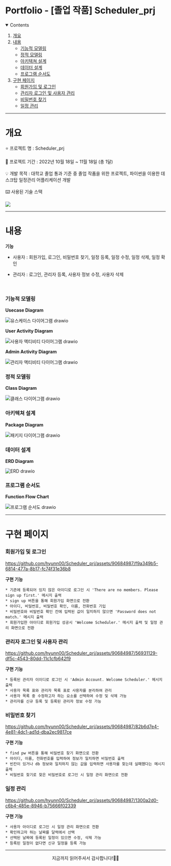 # Portfolio - [졸업 작품] Scheduler_prj

<details open="open">
  <summary>Contents</summary>
  <ol>
    <li>
      <a href="#개요">개요</a>
    </li>
    <li>
      <a href="#내용">내용</a>
      <ul>
        <li><a href="#func">기능적 모델링</a></li>
        <li><a href="#object">정적 모델링</a></li>
        <li><a href="#archi">아키텍쳐 설계</a></li>
        <li><a href="#data">데이터 설계</a></li>
        <li><a href="#flow">프로그램 순서도</a></li>
      </ul>
    </li>
    <li><a href="#구현-페이지">구현 페이지</a>
      <ul>
        <li><a href="#signup">회원가입 및 로그인</a></li>
        <li><a href="#admin">관리자 로그인 및 사용자 관리</a></li>
        <li><a href="#findpw">비밀번호 찾기</a></li>
        <li><a href="#scheduler">일정 관리</a></li>
      </ul>
    </li>
  </ol>
</details>

---

# 개요
⭐ 프로젝트 명 : Scheduler_prj<br><br>
🚩 프로젝트 기간 : 2022년 10월 18일 ~ 11월 18일 (총 1달)<br><br>
💡 개발 목적 : 대학교 졸업 통과 기준 중 졸업 작품을 위한 프로젝트, 파이썬을 이용한 데스크탑 일정관리 어플리케이션 개발<br><br>
⌨️ 사용된 기술 스택<br><br>
<img src="https://img.shields.io/badge/Python-3776AB?style=for-the-badge&logo=python&logoColor=white">

---

# 내용
**기능**
* 사용자 : 회원가입, 로그인, 비밀번호 찾기, 일정 등록, 일정 수정, 일정 삭제, 일정 확인<br>

* 관리자 : 로그인, 관리자 등록, 사용자 정보 수정, 사용자 삭제<br>

<br>

<h3 id="func">기능적 모델링</h3>

**Usecase Diagram**

![유스케이스 다이어그램 drawio](https://github.com/hyunn00/Scheduler_prj/assets/90684987/67efc02a-e7f2-4a13-9aa4-870b01624e10)

**User Activity Diagram**

![사용자 액티비티 다이어그램 drawio](https://github.com/hyunn00/Scheduler_prj/assets/90684987/f035901d-0d97-4bba-b19c-fc7fe8150840)

**Admin Activity Diagram**

![관리자 액티비티 다이어그램 drawio](https://github.com/hyunn00/Scheduler_prj/assets/90684987/48c9ef36-e616-4d05-9ddc-dccb1242471d)

<h3 id="object">정적 모델링</h3>

**Class Diagram**

![클래스 다이어그램 drawio](https://github.com/hyunn00/Scheduler_prj/assets/90684987/48db0396-8f93-4abe-a56c-afaf941cffcd)

<h3 id="archi">아키텍쳐 설계</h3>

**Package Diagram**

![패키지 다이어그램 drawio](https://github.com/hyunn00/Scheduler_prj/assets/90684987/8a40d3b7-7088-49fb-a9a6-aacfe7fe5d1c)

<h3 id="data">데이터 설계</h3>

**ERD Diagram**

![ERD drawio](https://github.com/hyunn00/Scheduler_prj/assets/90684987/876764dc-e7c8-4c87-9233-8a5e1a290056)

<h3 id="flow">프로그램 순서도</h3>

**Function Flow Chart**

![프로그램 순서도 drawio](https://github.com/hyunn00/Scheduler_prj/assets/90684987/202330fa-89d6-4a8f-9b02-134381f31103)

---

# 구현 페이지


<h3 id="signup">회원가입 및 로그인</h3>

https://github.com/hyunn00/Scheduler_prj/assets/90684987/f9a349b5-6814-477a-8b17-fc74f31e36b8

**구현 기능**

    * 기존에 등록되어 있지 않은 아이디로 로그인 시 'There are no members. Please sign up first.' 메시지 출력
    * sign up 버튼을 통해 회원가입 화면으로 전환
    * 아이디, 비밀번호, 비밀번호 확인, 이름, 전화번호 기입
    * 비밀번호와 비밀번호 확인 칸에 입력된 값이 일치하지 않으면 'Password does not match.' 메시지 출력
    * 회원가입한 아이디로 회원가입 성공시 'Welcome Scheduler.' 메시지 출력 및 일정 관리 화면으로 전환

<h3 id="admin">관리자 로그인 및 사용자 관리</h3>

https://github.com/hyunn00/Scheduler_prj/assets/90684987/56931129-df5c-4543-80dd-11c1cfb642f9

**구현 기능**

    * 등록된 관리자 이이디로 로그인 시 'Admin Account. Welcome Scheduler.' 메시지 출력
    * 사용자 목록 표와 관리자 목록 표로 사용자를 분리하여 관리
    * 사용자 목록 중 수정하고자 하는 요소를 선택하여 수정 및 삭제 가능
    * 관리자를 신규 등록 및 등록된 관리자 정보 수정 가능

<h3 id="findpw">비밀번호 찾기</h3>

https://github.com/hyunn00/Scheduler_prj/assets/90684987/82b6d7e4-4e81-4dc1-ad1d-dba2ec9817ce

**구현 기능**

    * find pw 버튼을 통해 비밀번호 찾기 화면으로 전환
    * 아이디, 이름, 전화번호를 입력하여 정보가 일치하면 비밀번호 출력
    * 빈칸이 있거나 db 정보와 일치하지 않는 값을 입력하면 사용자를 찾는데 실패했다는 메시지 출력
    * 비밀번호 찾기로 찾은 비밀번호로 로그인 시 일정 관리 화면으로 전환

<h3 id="scheduler">일정 관리</h3>

https://github.com/hyunn00/Scheduler_prj/assets/90684987/1300a2d0-c6b4-485e-8946-b75666f02339

**구현 기능**

    * 사용자 아이디로 로그인 시 일정 관리 화면으로 전환
    * 확인하고자 하는 날짜를 달력에서 선택
    * 선택된 날짜에 등록된 일정이 있으면 수정, 삭제 가능
    * 등록된 일정이 없다면 신규 일정을 등록 가능
    
---

<p align = "center">
지금까지 읽어주셔서 감사합니다!🙇‍♀️
</p>
